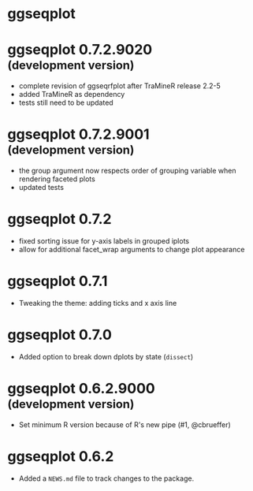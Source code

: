 # ggseqplot

# ggseqplot 0.7.2.9020 <br><small>(development version)</small>

* complete revision of ggseqrfplot after TraMineR release 2.2-5
* added TraMineR as dependency 
* tests still need to be updated 

# ggseqplot 0.7.2.9001 <br><small>(development version)</small>

* the group argument now respects order of grouping variable when rendering faceted plots
* updated tests

# ggseqplot 0.7.2

* fixed sorting issue for y-axis labels in grouped iplots
* allow for additional facet_wrap arguments to change plot appearance 

# ggseqplot 0.7.1

* Tweaking the theme: adding ticks and x axis line

# ggseqplot 0.7.0 

* Added option to break down dplots by state (`dissect`)

# ggseqplot 0.6.2.9000 <br><small>(development version)</small>

* Set minimum R version because of R's new pipe (#1, @cbrueffer)

# ggseqplot 0.6.2

* Added a `NEWS.md` file to track changes to the package.
